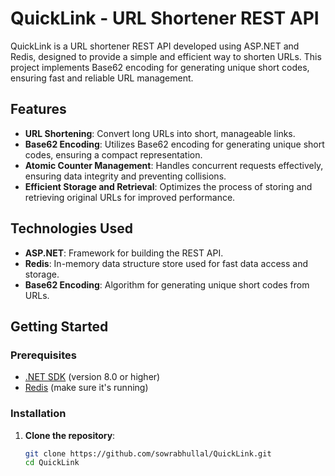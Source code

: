 # QuickLink - URL Shortener REST API

QuickLink is a URL shortener REST API developed using ASP.NET and Redis, designed to provide a simple and efficient way to shorten URLs. This project implements Base62 encoding for generating unique short codes, ensuring fast and reliable URL management.

## Features

- **URL Shortening**: Convert long URLs into short, manageable links.
- **Base62 Encoding**: Utilizes Base62 encoding for generating unique short codes, ensuring a compact representation.
- **Atomic Counter Management**: Handles concurrent requests effectively, ensuring data integrity and preventing collisions.
- **Efficient Storage and Retrieval**: Optimizes the process of storing and retrieving original URLs for improved performance.

## Technologies Used

- **ASP.NET**: Framework for building the REST API.
- **Redis**: In-memory data structure store used for fast data access and storage.
- **Base62 Encoding**: Algorithm for generating unique short codes from URLs.

## Getting Started

### Prerequisites

- [.NET SDK](https://dotnet.microsoft.com/download) (version 8.0 or higher)
- [Redis](https://redis.io/download) (make sure it's running)

### Installation

1. **Clone the repository**:
   ```bash
   git clone https://github.com/sowrabhullal/QuickLink.git
   cd QuickLink

